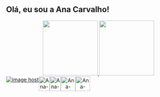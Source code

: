 ## Olá, eu sou a Ana Carvalho! 
 <div align="center">
   <a href="https://github.com/andpanic">
   <img height="150em" src="https://github-readme-stats.vercel.app/api?username=andpanic&show_icons=true&theme=tokyonight&include_all_commits=true&count_private=true"/>
   <img height="150em" src="https://github-readme-stats.vercel.app/api/top-langs/?username=andpanic&layout=compact&langs_count=7&theme=tokyonight"/>
 </div>
      
   <div style="display:flex; " align="center">
   
   ##
   <div style="display:flex; " align="center">
    <img src="https://thumbs2.imgbox.com/b0/d3/ZWlxBgQh_t.jpg" alt="image host"/> 
    </div>
     
   <img  alt="Ana-JS" height="40" width="30" src="https://cdn.jsdelivr.net/gh/devicons/devicon/icons/javascript/javascript-original.svg" />
   
   
  <img  alt="Ana-TS" height="40" width="30" src="https://cdn.jsdelivr.net/gh/devicons/devicon/icons/typescript/typescript-original.svg" />
           
 
   <img alt="Ana-HTML" height="40" width="40" src="https://cdn.jsdelivr.net/gh/devicons/devicon/icons/html5/html5-original-wordmark.svg" />
           
   <img alt="Ana-CSS" height="40" width="40" src="https://cdn.jsdelivr.net/gh/devicons/devicon/icons/css3/css3-original-wordmark.svg" />
   
